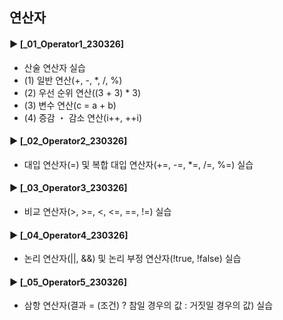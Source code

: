 ####
## 연산자
####
#### ► [_01_Operator1_230326]
- 산술 연산자 실습
- (1) 일반 연산(+, -, *, /, %)
- (2) 우선 순위 연산((3 + 3) * 3)
- (3) 변수 연산(c = a + b)
- (4) 증감 ・ 감소 연산(i++, ++i)
####
#### ► [_02_Operator2_230326]
- 대입 연산자(=) 및 복합 대입 연산자(+=, -=, *=, /=, %=) 실습 
####
#### ► [_03_Operator3_230326]
- 비교 연산자(>, >=, <, <=, ==, !=) 실습
####
#### ► [_04_Operator4_230326]
- 논리 연산자(||, &&) 및 논리 부정 연산자(!true, !false) 실습
####
#### ► [_05_Operator5_230326]
- 삼항 연산자(결과 = (조건) ? 참일 경우의 값 : 거짓일 경우의 값) 실습
####
